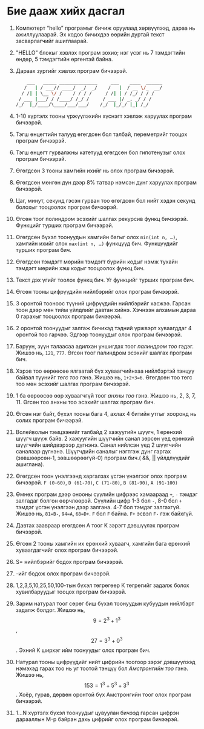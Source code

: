 # Бие дааж хийх дасгал

1. Компютерт “hello” програмыг бичиж оруулаад хөрвүүлээд, дараа нь ажиллуулаарай. Эх кодоо бичихдээ өөрийн дуртай текст засварлагчийг ашиглаарай.

2. "HELLO" блокыг хэвлэх програм зохио; нэг үсэг нь 7 тэмдэгтийн өндөр, 5 тэмдэгтийн өргөнтэй байна.

3. Дараах зургийг хэвлэх програм бичээрэй.

   ```sh
       ___   _____ ______________     ___    ____  ______
      /   | / ___// ____/  _/  _/    /   |  / __ \/_  __/
     / /| | \__ \/ /    / / / /     / /| | / /_/ / / /
    / ___ |___/ / /____/ /_/ /     / ___ |/ _, _/ / /
   /_/  |_/____/\____/___/___/    /_/  |_/_/ |_| /_/
   ```

4. 1-10 хүртэлх тооны үржүүлэхийн хүснэгт хэвлэж харуулах програм бичээрэй.

5. Тэгш өнцөгтийн талууд өгөгдсөн бол талбай, переметрийг тооцох програм бичээрэй.

6. Тэгш өнцөгт гурвалжны катетууд өгөгдсөн бол гипотенузыг олох програм бичээрэй.

7. Өгөгдсөн 3 тооны хамгийн ихийг нь олох програм бичээрэй.

8. Өгөгдсөн мөнгөн дүн дээр 8% татвар нэмсэн дүнг харуулах програм бичээрэй.

9. Цаг, минут, секунд гэсэн гурван тоо өгөгдсөн бол нийт хэдэн секунд болохыг тооцоолох програм бичээрэй.

10. Өгсөн тоог полиндром эсэхийг шалгах рекурсив функц бичээрэй. Функцийг турших програм бичээрэй.

11. Өгөгдсөн бүхэл тоонуудын хамгийн багыг олох `min(int n, …)`, хамгийн ихийг олох `max(int n, …)` функцүүд бич. Функцүүдийг турших програм бич.

12. Өгөгдсөн тэмдэгт мөрийн тэмдэгт бүрийн кодыг нэмж тухайн тэмдэгт мөрийн хэш кодыг тооцоолох функц бич.

13. Текст дэх үгийг тоолох функц бич. Уг функцийг турших програм бич.

14. Өгсөн тооны цифрүүдийн нийлбэрийг олох програм бичээрэй.

15. 3 оронтой тооноос түүний цифрүүдийн нийлбэрийг хасжээ. Гарсан тоон дээр мөн тийм үйлдлийг давтан хийнэ. Хэчнээн алхамын дараа 0 гарахыг тооцоолох програм бичээрэй.

16. 2 оронтой тоонуудыг залгаж бичихэд тэдний үржвэрт хуваагддаг 4 оронтой тоо гарчээ. Эдгээр тоонуудыг олох програм бичээрэй.

17. Баруун, зүүн талаасаа адилхан уншигдах тоог _палиндром тоо_ гэдэг.  Жишээ нь, `121`, `777`. Өгсөн тоог палиндром эсэхийг шалгах програм бич.

18. Хэрэв тоо өөрөөсөө ялгаатай бүх хуваагчийнхаа нийлбэртэй тэнцүү байвал түүнийг _төгс тоо_ гэнэ. Жишээ нь, `1+2+3=6`. Өгөгдсөн тоо төгс тоо мөн эсэхийг шалгах програм бичээрэй.

19. 1 ба өөрөөсөө өөр хуваагчгүй тоог _анхны тоо_ гэнэ. Жишээ нь, 2, 3, 7, 11. Өгсөн тоо анхны тоо эсэхийг шалгах програм бич.

20. Өгсөн нэг байт, бүхэл тооны бага 4, ахлах 4 битийн утгыг хооронд нь солих програм бичээрэй.

21. Волейволын тэмцээнийг талбайд 2 хажуугийн шүүгч, 1 ерөнхий шүүгч шүүж байв. 2 хажуугийн шүүгчийн санал зөрсөн үед ерөнхий шүүгчийн шийдвэрээр дүгнэнэ. Санал нийлсэн үед 2 шүүгчийн саналаар дүгнэнэ. Шүүгчдийн саналыг нэгтгэж дүнг гаргах \(зөвшөөрсөн-1, зөвшөөрөөгүй-0\) програм бич.\( &&, \|\| үйлдлүүдийг ашиглана\).

22. Өгөгдсөн тоон үнэлгээнд харгалзах үсгэн үнэлгээг олох програм бичээрэй. `F (0-60)`, `D (61-70)`, `C (71-80)`, `B (81-90)`, `A (91-100)`

23. Өмнөх програм дээр онооны сүүлийн цифрээс хамаараад `+`, `-` тэмдэг залгадаг болгон өөрчлөөрэй. Сүүлийн цифр 1-3 бол `-`, 8-0 бол `+` тэмдэг үсгэн үнэлгээн дээр залгана. 4-7 бол тэмдэг залгахгүй. Жишээ нь, `81=B-`, `94=A`, `68=D+`. `F` бол `F` байна. `F+` эсвэл `F-` гэж байхгүй.

24. Давтах заавраар өгөгдсөн A тоог K зэрэгт дэвшүүлэх програм бичээрэй.

25. Өгсөн 2 тооны хамгийн их ерөнхий хуваагч, хамгийн бага ерөнхий хуваагдагчийг олох програм бичээрэй.

26. S= нийлбэрийг бодох програм бичээрэй.

27. -ийг бодож олох програм бичээрэй.

28. 1,2,3,5,10,25,50,100-тын бүхэл төгрөгөөр К төгрөгийг задалж болох хувилбаруудыг тооцох програм бичээрэй.

29. Зарим натурал тоог сөрөг биш бүхэл тоонуудын кубуудын нийлбэрт задалж болдог. Жишээ нь, $$9=2^3+1^3$$, $$27=3^3+0^3$$. Эхний К ширхэг ийм тоонуудыг олох програм бич.

30. Натурал тооны цифрүүдийг нийт цифрийн тоогоор зэрэг дэвшүүлээд нэмэхэд гарах тоо нь уг тоотой тэнцүү бол _Амстронгийн тоо_ гэнэ. Жишээ нь, $$153=1^3+5^3+3^3$$. Хоёр, гурав, дөрвөн оронтой бүх Амстронгийн тоог олох програм бичээрэй.

31. 1...N хүртэлх бүхэл тоонуудыг цувуулан бичээд гарсан цифрэн дарааллын M-р байран дахь цифрийг олох програм бичээрэй.



